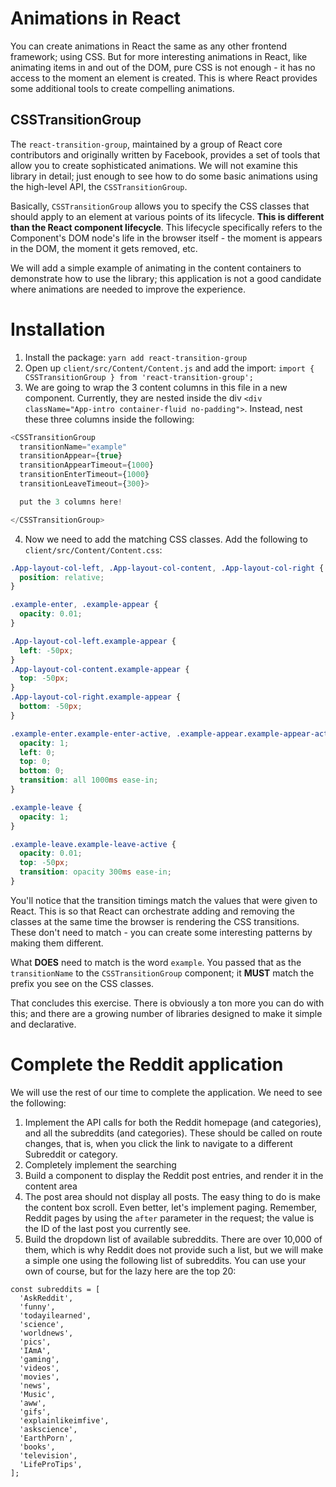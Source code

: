 # Animations in React

You can create animations in React the same as any other frontend framework; using CSS. But for more interesting animations in React, like animating items in and out of the DOM, pure CSS is not enough - it has no access to the moment an element is created. This is where React provides some additional tools to create compelling animations.

## CSSTransitionGroup
The `react-transition-group`, maintained by a group of React core contributors and originally written by Facebook, provides a set of tools that allow you to create sophisticated animations. We will not examine this library in detail; just enough to see how to do some basic animations using the high-level API, the `CSSTransitionGroup`.

Basically, `CSSTransitionGroup` allows you to specify the CSS classes that should apply to an element at various points of its lifecycle. **This is different than the React component lifecycle**. This lifecycle specifically refers to the Component's DOM node's life in the browser itself - the moment is appears in the DOM, the moment it gets removed, etc.

We will add a simple example of animating in the content containers to demonstrate how to use the library; this application is not a good candidate where animations are needed to improve the experience.

# Installation
1. Install the package: `yarn add react-transition-group`
2. Open up `client/src/Content/Content.js` and add the import: `import { CSSTransitionGroup } from 'react-transition-group';`
3. We are going to wrap the 3 content columns in this file in a new component. Currently, they are nested inside the div `<div className="App-intro container-fluid no-padding">`. Instead, nest these three columns inside the following:

```js
<CSSTransitionGroup
  transitionName="example"
  transitionAppear={true}
  transitionAppearTimeout={1000}
  transitionEnterTimeout={1000}
  transitionLeaveTimeout={300}>

  put the 3 columns here!

</CSSTransitionGroup>
```
4. Now we need to add the matching CSS classes. Add the following to `client/src/Content/Content.css`:

```css
.App-layout-col-left, .App-layout-col-content, .App-layout-col-right {
  position: relative;
}

.example-enter, .example-appear {
  opacity: 0.01;
}

.App-layout-col-left.example-appear {
  left: -50px;
}
.App-layout-col-content.example-appear {
  top: -50px;
}
.App-layout-col-right.example-appear {
  bottom: -50px;
}

.example-enter.example-enter-active, .example-appear.example-appear-active {
  opacity: 1;
  left: 0;
  top: 0;
  bottom: 0;
  transition: all 1000ms ease-in;
}

.example-leave {
  opacity: 1;
}

.example-leave.example-leave-active {
  opacity: 0.01;
  top: -50px;
  transition: opacity 300ms ease-in;
}
```

You'll notice that the transition timings match the values that were given to React. This is so that React can orchestrate adding and removing the classes at the same time the browser is rendering the CSS transitions. These don't need to match - you can create some interesting patterns by making them different.

What **DOES** need to match is the word `example`. You passed that as the `transitionName` to the `CSSTransitionGroup` component; it **MUST** match the prefix you see on the CSS classes.

That concludes this exercise. There is obviously a ton more you can do with this; and there are a growing number of libraries designed to make it simple and declarative.

# Complete the Reddit application
We will use the rest of our time to complete the application. We need to see the following:
1. Implement the API calls for both the Reddit homepage (and categories), and all the subreddits (and categories). These should be called on route changes, that is, when you click the link to navigate to a different Subreddit or category.
2. Completely implement the searching
3. Build a component to display the Reddit post entries, and render it in the content area
4. The post area should not display all posts. The easy thing to do is make the content box scroll. Even better, let's implement paging. Remember, Reddit pages by using the `after` parameter in the request; the value is the ID of the last post you currently see.
5. Build the dropdown list of available subreddits. There are over 10,000 of them, which is why Reddit does not provide such a list, but we will make a simple one using the following list of subreddits. You can use your own of course, but for the lazy here are the top 20:

```
const subreddits = [
  'AskReddit',
  'funny',
  'todayilearned',
  'science',
  'worldnews',
  'pics',
  'IAmA',
  'gaming',
  'videos',
  'movies',
  'news',
  'Music',
  'aww',
  'gifs',
  'explainlikeimfive',
  'askscience',
  'EarthPorn',
  'books',
  'television',
  'LifeProTips',
];
```